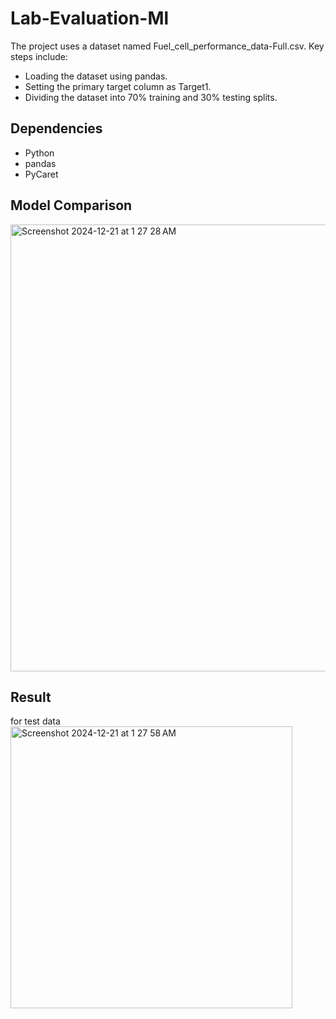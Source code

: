 # Lab-Evaluation-Ml
The project uses a dataset named Fuel_cell_performance_data-Full.csv. 
Key steps include:
- Loading the dataset using pandas.
- Setting the primary target column as Target1.
- Dividing the dataset into 70% training and 30% testing splits.

## Dependencies
- Python
- pandas
- PyCaret

## Model Comparison
<img width="715" alt="Screenshot 2024-12-21 at 1 27 28 AM" src="https://github.com/user-attachments/assets/627308c0-f80e-4273-9095-77347d5f82ea" />


## Result
for test data
<img width="451" alt="Screenshot 2024-12-21 at 1 27 58 AM" src="https://github.com/user-attachments/assets/5363cbe6-94d6-4582-a7e8-97c0447a2065" />



